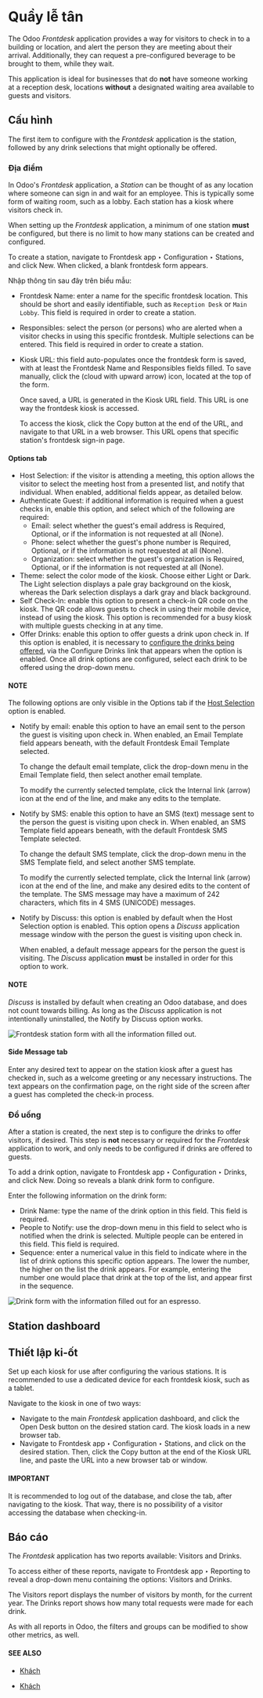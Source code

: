 # Quầy lễ tân

The Odoo *Frontdesk* application provides a way for visitors to check in to a building or location,
and alert the person they are meeting about their arrival. Additionally, they can request a
pre-configured beverage to be brought to them, while they wait.

This application is ideal for businesses that do **not** have someone working at a reception desk,
locations **without** a designated waiting area available to guests and visitors.

## Cấu hình

The first item to configure with the *Frontdesk* application is the station, followed by any drink
selections that might optionally be offered.

### Địa điểm

In Odoo's *Frontdesk* application, a *Station* can be thought of as any location where someone can
sign in and wait for an employee. This is typically some form of waiting room, such as a lobby. Each
station has a kiosk where visitors check in.

When setting up the *Frontdesk* application, a minimum of one station **must** be configured, but
there is no limit to how many stations can be created and configured.

To create a station, navigate to Frontdesk app ‣ Configuration ‣ Stations, and
click New. When clicked, a blank frontdesk form appears.

Nhập thông tin sau đây trên biểu mẫu:

- Frontdesk Name: enter a name for the specific frontdesk location. This should be
  short and easily identifiable, such as `Reception Desk` or `Main Lobby`. This field is required in
  order to create a station.
- Responsibles: select the person (or persons) who are alerted when a visitor checks in
  using this specific frontdesk. Multiple selections can be entered. This field is required in order
  to create a station.
- Kiosk URL: this field auto-populates once the frontdesk form is saved, with at least
  the Frontdesk Name and Responsibles fields filled. To save manually, click
  the (cloud with upward arrow) icon, located at the top of the form.

  Once saved, a URL is generated in the Kiosk URL field. This URL is one way the
  frontdesk kiosk is accessed.

  To access the kiosk, click the Copy button at the end of the URL, and navigate to that
  URL in a web browser. This URL opens that specific station's frontdesk sign-in page.

#### Options tab

<a id="frontdesk-host"></a>
- Host Selection: if the visitor is attending a meeting, this option allows the visitor
  to select the meeting host from a presented list, and notify that individual. When enabled,
  additional fields appear, as detailed below.
- Authenticate Guest: if additional information is required when a guest checks in,
  enable this option, and select which of the following are required:
  - Email: select whether the guest's email address is Required,
    Optional, or if the information is not requested at all (None).
  - Phone: select whether the guest's phone number is Required,
    Optional, or if the information is not requested at all (None).
  - Organization: select whether the guest's organization is Required,
    Optional, or if the information is not requested at all (None).
- Theme: select the color mode of the kiosk. Choose either Light or
  Dark. The Light selection displays a pale gray background on the kiosk,
  whereas the Dark selection displays a dark gray and black background.
- Self Check-In: enable this option to present a check-in QR code on the kiosk. The QR
  code allows guests to check in using their mobile device, instead of using the kiosk. This option
  is recommended for a busy kiosk with multiple guests checking in at any time.
- Offer Drinks: enable this option to offer guests a drink upon check in. If this option
  is enabled, it is necessary to [configure the drinks being offered](#frontdesk-drinks), via
  the Configure Drinks link that appears when the option is enabled. Once all drink
  options are configured, select each drink to be offered using the drop-down menu.

#### NOTE
The following options are only visible in the Options tab if the [Host Selection](#frontdesk-host) option is enabled.

- Notify by email: enable this option to have an email sent to the person the guest is
  visiting upon check in. When enabled, an Email Template field appears beneath, with
  the default Frontdesk Email Template selected.

  To change the default email template, click the drop-down menu in the Email Template
  field, then select another email template.

  To modify the currently selected template, click the Internal link (arrow) icon at the
  end of the line, and make any edits to the template.
- Notify by SMS: enable this option to have an SMS (text) message sent to the person the
  guest is visiting upon check in. When enabled, an SMS Template field appears beneath,
  with the default Frontdesk SMS Template selected.

  To change the default SMS template, click the drop-down menu in the SMS Template
  field, and select another SMS template.

  To modify the currently selected template, click the Internal link (arrow) icon at the
  end of the line, and make any desired edits to the content of the template. The SMS message may
  have a maximum of 242 characters, which fits in 4 SMS (UNICODE) messages.
- Notify by Discuss: this option is enabled by default when the Host
  Selection option is enabled. This option opens a *Discuss* application message window with the
  person the guest is visiting upon check in.

  When enabled, a default message appears for the person the guest is visiting. The *Discuss*
  application **must** be installed in order for this option to work.

#### NOTE
*Discuss* is installed by default when creating an Odoo database, and does not count towards
billing. As long as the *Discuss* application is not intentionally uninstalled, the
Notify by Discuss option works.

![Frontdesk station form with all the information filled out.](../../.gitbook/assets/station-form.png)

#### Side Message tab

Enter any desired text to appear on the station kiosk after a guest has checked in, such as a
welcome greeting or any necessary instructions. The text appears on the confirmation page, on the
right side of the screen after a guest has completed the check-in process.

<a id="frontdesk-drinks"></a>

### Đồ uống

After a station is created, the next step is to configure the drinks to offer visitors, if desired.
This step is **not** necessary or required for the *Frontdesk* application to work, and only needs
to be configured if drinks are offered to guests.

To add a drink option, navigate to Frontdesk app ‣ Configuration ‣ Drinks, and
click New. Doing so reveals a blank drink form to configure.

Enter the following information on the drink form:

- Drink Name: type the name of the drink option in this field. This field is required.
- People to Notify: use the drop-down menu in this field to select who is notified when
  the drink is selected. Multiple people can be entered in this field. This field is required.
- Sequence: enter a numerical value in this field to indicate where in the list of drink
  options this specific option appears. The lower the number, the higher on the list the drink
  appears. For example, entering the number one would place that drink at the top of the list, and
  appear first in the sequence.

![Drink form with the information filled out for an espresso.](../../.gitbook/assets/espresso.png)

## Station dashboard

<a id="frontdesk-kiosk"></a>

## Thiết lập ki-ốt

Set up each kiosk for use after configuring the various stations. It is recommended to use a
dedicated device for each frontdesk kiosk, such as a tablet.

Navigate to the kiosk in one of two ways:

- Navigate to the main *Frontdesk* application dashboard, and click the Open Desk
  button on the desired station card. The kiosk loads in a new browser tab.
- Navigate to Frontdesk app ‣ Configuration ‣ Stations, and click on the
  desired station. Then, click the Copy button at the end of the Kiosk URL
  line, and paste the URL into a new browser tab or window.

#### IMPORTANT
It is recommended to log out of the database, and close the tab, after navigating to the kiosk.
That way, there is no possibility of a visitor accessing the database when checking-in.

## Báo cáo

The *Frontdesk* application has two reports available: Visitors and Drinks.

To access either of these reports, navigate to Frontdesk app ‣ Reporting to
reveal a drop-down menu containing the options: Visitors and Drinks.

The Visitors report displays the number of visitors by month, for the current year. The
Drinks report shows how many total requests were made for each drink.

As with all reports in Odoo, the filters and groups can be modified to show other metrics, as well.

#### SEE ALSO
- [Khách](frontdesk/visitors.md)

* [Khách](frontdesk/visitors.md)
